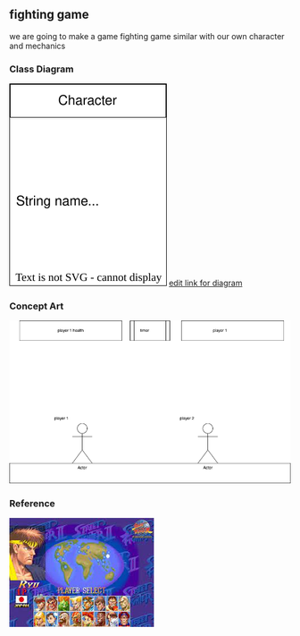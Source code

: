 ## fighting game
we are going to make a game fighting game similar with our own character and mechanics

### Class Diagram
![diagram](fightgame.drawio.svg)
[edit link for diagram](https://viewer.diagrams.net/?tags=%7B%7D&highlight=0000ff&edit=https%3A%2F%2Fapp.diagrams.net%2F%3Flibs%3Dgeneral%3Buml%26mode%3Dgithub%23Hbanananabusiness%252Fproject%252Fmain%252Fproject2%252Ffightgame.drawio.svg&layers=1&nav=1&title=fightgame.drawio.svg#RnVXbcpswEP0aHtMxF9vpY8C5tHXatDTNTN%2FWsAbVQqJCDna%2BvisQxsRDG3eGGbPnHC2r1VnZ8aNid6ugzO9litzxJunO8ReO57mBH9CPQfYtMnfnLZApllpRD8TsBS04seiWpVgNhFpKrlk5BBMpBCZ6gIFSsh7K1pIPv1pChidAnAA%2FRZ9YqvMWvfTmPX6HLMu7L7uz9y1TQCe2O6lySGV9BPnXjh8pKXX7Vuwi5KZ5XV%2BePuyf%2BHIzu%2F34tfoNj%2BGn759%2FXLTJbs5ZctiCQqH%2FO%2FXPzZeywpmbXqnni0X4mPwK3Au%2FTf0MfGv7FeWgINGo7Kb1vutkVbOCg6AoXEuhY8tMKE5yxtMl7OXW1FdpSDZdFOZSsRfSAyfKJYBopa1R%2FMlAEZuVNqfCijQP3abdV9A97AbCJVS6q0ZyDmXFVk19ZmEBKmMilFrLworqnGmMS0iMpibvm0J00RX5xpbbo3lGpXF3ZDh7BLcoC9RqTxLL%2BoGdJztO3ty6q%2B7N6QYWy4%2BNeWlBsAORHXL3h04v9tzP8EBw4oFYKyYywgQU6Hgzbs5xRY6YZeaNUUu8CUeRUcUjbLudEXI3RuxPiRVdFgjCjD4kVNW3piUnskPJGqEYS3%2F3MMYsrm%2FGqPhhMUZdNdyrMSEj6MblSm4wklwqwoVs54Zx3kEprmHbpAXOMkEIx7UJjZkYXWBXFi5YmprkYVU2HVg2skXQI9%2BsTQwkafmaN%2FdUTguRMoSlpHob20xDeshI0eTd1JlSuRHFbh%2FTY%2BRKR1LQDoA17kearRrNfIVKatCwOkz%2B2WP012vo32Nkx8Z%2F69RMz58aCvtLveGO%2Fhr96z8%3D)


### Concept Art
![conceptart](https://github.com/banananabusiness/project/blob/main/fightgame/Images/conceptart.png)

### Reference
![fightinggame](https://github.com/banananabusiness/project/blob/main/fightgame/Images/fightinggame.png)
